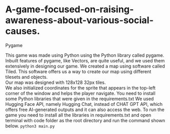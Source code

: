 # A-game-focused-on-raising-awareness-about-various-social-causes.
Pygame

This game was made using Python using the Python library called pygame.
Inbuilt features of pygame, like Vectors, are quite useful, and we used them extensively in designing our game.
We created a map using software called Tiled. This software offers us a way to create our map using different tilesets and objects.  
Our map was designed with 128x128 32px tiles.  
We also initialized coordinates for the sprite that appears in the top-left corner of the window and helps the player navigate.
You need to install some Python libraries that were given in the requirements.txt
We used Hugging Face API, namely Hugging Chat, instead of CHAT GPT API, which offers free AI-generated outputs and it can also access the web.
To run the game you need to install all the libraries in requirements.txt and open terminal with code folder as the root directory and run the command shown below.
`python3 main.py`

